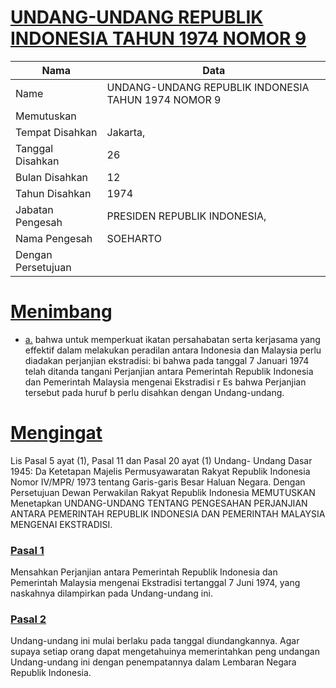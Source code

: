 # [UNDANG-UNDANG REPUBLIK INDONESIA TAHUN 1974 NOMOR 9](http://example.org/legal/document/uu/1974/9)

| Nama | Data |
| ------ | ----- |
|Name|UNDANG-UNDANG REPUBLIK INDONESIA TAHUN 1974 NOMOR 9|
|Memutuskan||
|Tempat Disahkan|Jakarta,|
|Tanggal Disahkan|26|
|Bulan Disahkan|12|
|Tahun Disahkan|1974|
|Jabatan Pengesah|PRESIDEN REPUBLIK INDONESIA,|
|Nama Pengesah|SOEHARTO|
|Dengan Persetujuan||
# [Menimbang](http://example.org/legal/document/uu/1974/9/menimbang)

* [a.](http://example.org/legal/document/uu/1974/9/menimbang/point/a) bahwa untuk memperkuat ikatan persahabatan serta kerjasama yang effektif dalam melakukan peradilan antara Indonesia dan Malaysia perlu diadakan perjanjian ekstradisi: bi bahwa pada tanggal 7 Januari 1974 telah ditanda tangani Perjanjian antara Pemerintah Republik Indonesia dan Pemerintah Malaysia mengenai Ekstradisi r Es bahwa Perjanjian tersebut pada huruf b perlu disahkan dengan Undang-undang.
# [Mengingat](http://example.org/legal/document/uu/1974/9/mengingat)
 Lis Pasal 5 ayat (1), Pasal 11 dan Pasal 20 ayat (1) Undang- Undang Dasar 1945: Da Ketetapan Majelis Permusyawaratan Rakyat Republik Indonesia Nomor IV/MPR/ 1973 tentang Garis-garis Besar Haluan Negara. Dengan Persetujuan Dewan Perwakilan Rakyat Republik Indonesia MEMUTUSKAN Menetapkan UNDANG-UNDANG TENTANG PENGESAHAN PERJANJIAN ANTARA PEMERINTAH REPUBLIK INDONESIA DAN PEMERINTAH MALAYSIA MENGENAI EKSTRADISI.

### [Pasal 1](http://example.org/legal/document/uu/1974/9/pasal/0001)
Mensahkan Perjanjian antara Pemerintah Republik Indonesia dan Pemerintah Malaysia mengenai Ekstradisi tertanggal 7 Juni 1974, yang naskahnya dilampirkan pada Undang-undang ini.


### [Pasal 2](http://example.org/legal/document/uu/1974/9/pasal/0002)
Undang-undang ini mulai berlaku pada tanggal diundangkannya. Agar supaya setiap orang dapat mengetahuinya memerintahkan peng undangan Undang-undang ini dengan penempatannya dalam Lembaran Negara Republik Indonesia.
